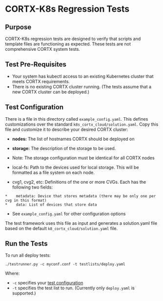 # CORTX-K8s Regression Tests

## Purpose
CORTX-K8s regression tests are designed to verify that scripts and
template files are functioning as expected.  These tests are not
comprehensive CORTX system tests.

## Test Pre-Requisites
*    Your system has kubectl access to an existing Kubernetes cluster that meets CORTX requirements.
*    There is no existing CORTX cluster running.  (The tests assume that a new CORTX cluster can be deployed.)

## Test Configuration
There is a file in this directory called `example_config.yaml`.  This defines customizations
over the standard `k8s_cortx_cloud/solution.yaml`.  Copy this file and customize it to
describe your desired CORTX cluster:

*    **nodes:** The list of hostnames CORTX should be deployed on
*    **storage:** The description of the storage to be used.

  *    Note: The storage configuration must be identical for all CORTX nodes
  *    local-fs: Path to the devices used for local storage.  This will be formatted as a file system on each node.
  *    cvg1, cvg2, etc: Definitions of the one or more CVGs.  Each has the following two fields:

    *    metadata: Device that stores metadata (there may be only one per cvg in this format)
    *    data: List of devices that store data

*    See `example_config.yaml` for other configuration options

The test framework uses this file as input and generates a solution.yaml file based on the
default `k8_cortx_cloud/solution.yaml` file.

## Run the Tests
To run all deploy tests:
```text
./testrunner.py -c myconf.conf -t testlists/deploy.yaml
```
Where:
*    `-c` specifies your [test configuration](#test-configuration)
*    `-t` specifies the test list to run.  (Currently only `deploy.yaml` is supported.)
